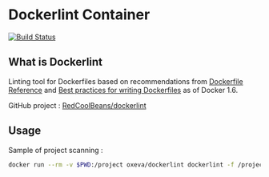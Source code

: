 Dockerlint Container
====================

[![Build Status](https://travis-ci.org/oxeva/dockerlint.svg?branch=master)](https://travis-ci.org/oxeva/dockerlint)

What is Dockerlint
------------------

Linting tool for Dockerfiles based on recommendations from
[Dockerfile Reference](https://docs.docker.com/engine/reference/builder/) and [Best practices for writing Dockerfiles](https://docs.docker.com/engine/userguide/eng-image/dockerfile_best-practices/) as of Docker 1.6.

GitHub project : [RedCoolBeans/dockerlint](https://github.com/RedCoolBeans/dockerlint)

Usage
-----

Sample of project scanning :

```sh
docker run --rm -v $PWD:/project oxeva/dockerlint dockerlint -f /project/Dockerfile
```
